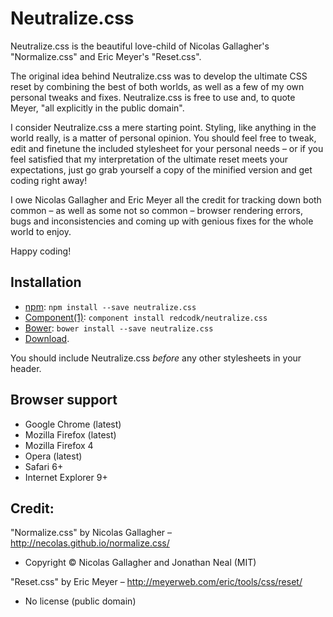 # Neutralize.css 

Neutralize.css is the beautiful love-child of Nicolas Gallagher's "Normalize.css" and Eric Meyer's "Reset.css".

The original idea behind Neutralize.css was to develop the ultimate CSS reset by combining the best of both worlds, as well as a few of my own personal tweaks and fixes. Neutralize.css is free to use and, to quote Meyer, "all explicitly in the public domain".

I consider Neutralize.css a mere starting point. Styling, like anything in the world really, is a matter of personal opinion. You should feel free to tweak, edit and finetune the included stylesheet for your personal needs – or if you feel satisfied that my interpretation of the ultimate reset meets your expectations, just go grab yourself a copy of the minified version and get coding right away!

I owe Nicolas Gallagher and Eric Meyer all the credit for tracking down both common – as well as some not so common – browser rendering errors, bugs and inconsistencies and coming up with genious fixes for the whole world to enjoy.

Happy coding!


## Installation

* [npm](http://npmjs.org/): `npm install --save neutralize.css`
* [Component(1)](https://github.com/component/component/): `component install redcodk/neutralize.css`
* [Bower](http://bower.io/): `bower install --save neutralize.css`
* [Download](http://redcodk.github.io/neutralize/latest/neutralize.css).

You should include Neutralize.css _before_ any other stylesheets in your header.


## Browser support

*  Google Chrome (latest)
*  Mozilla Firefox (latest)
*  Mozilla Firefox 4
*  Opera (latest)
*  Safari 6+
*  Internet Explorer 9+


## Credit:

"Normalize.css" by Nicolas Gallagher – http://necolas.github.io/normalize.css/
- Copyright © Nicolas Gallagher and Jonathan Neal (MIT)

"Reset.css" by Eric Meyer – http://meyerweb.com/eric/tools/css/reset/
- No license (public domain)
